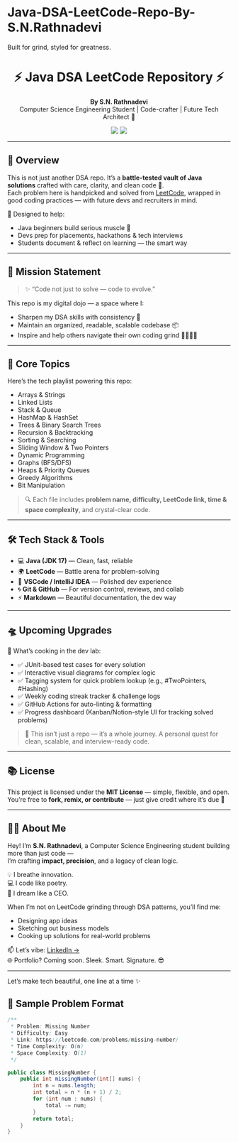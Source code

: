 # Java-DSA-LeetCode-Repo-By-S.N.Rathnadevi
Built for grind, styled for greatness.

<h1 align="center">⚡ Java DSA LeetCode Repository ⚡</h1>

<p align="center">
  <b>By S.N. Rathnadevi</b><br>
  Computer Science Engineering Student | Code-crafter | Future Tech Architect 🚀
</p>

<p align="center">
  <a href="https://leetcode.com/u/SNR66VM/"><img src="https://img.shields.io/badge/LeetCode-Profile-orange?style=for-the-badge&logo=leetcode" /></a>
  <a href="https://www.linkedin.com/in/rathnadevisn/"><img src="https://img.shields.io/badge/LinkedIn-Connect-blue?style=for-the-badge&logo=linkedin" /></a>
</p>

---

## 🚀 Overview

This is not just another DSA repo. It’s a **battle-tested vault of Java solutions** crafted with care, clarity, and clean code 🧼.  
Each problem here is handpicked and solved from [LeetCode](https://leetcode.com/u/SNR66VM/), wrapped in good coding practices — with future devs and recruiters in mind.

📌 Designed to help:
- Java beginners build serious muscle 💪
- Devs prep for placements, hackathons & tech interviews
- Students document & reflect on learning — the smart way

---

## 🎯 Mission Statement

> ✨ “Code not just to solve — code to evolve.”  

This repo is my digital dojo — a space where I:
- Sharpen my DSA skills with consistency 🔁
- Maintain an organized, readable, scalable codebase 📦
- Inspire and help others navigate their own coding grind 👩‍💻👨‍💻

---

## 🧠 Core Topics

Here’s the tech playlist powering this repo:  

- Arrays & Strings  
- Linked Lists  
- Stack & Queue  
- HashMap & HashSet  
- Trees & Binary Search Trees  
- Recursion & Backtracking  
- Sorting & Searching  
- Sliding Window & Two Pointers  
- Dynamic Programming  
- Graphs (BFS/DFS)  
- Heaps & Priority Queues  
- Greedy Algorithms  
- Bit Manipulation  

> 🔍 Each file includes **problem name, difficulty, LeetCode link, time & space complexity**, and crystal-clear code.

---

## 🛠️ Tech Stack & Tools

- 💻 **Java (JDK 17)** — Clean, fast, reliable  
- 🌍 **LeetCode** — Battle arena for problem-solving  
- 🔧 **VSCode / IntelliJ IDEA** — Polished dev experience  
- 🌀 **Git & GitHub** — For version control, reviews, and collab  
- ⚡ **Markdown** — Beautiful documentation, the dev way  

---

## 🛸 Upcoming Upgrades

🧩 What’s cooking in the dev lab:

- ✅ JUnit-based test cases for every solution  
- ✅ Interactive visual diagrams for complex logic  
- ✅ Tagging system for quick problem lookup (e.g., #TwoPointers, #Hashing)  
- ✅ Weekly coding streak tracker & challenge logs  
- ✅ GitHub Actions for auto-linting & formatting  
- ✅ Progress dashboard (Kanban/Notion-style UI for tracking solved problems)  

> 🚧 This isn’t just a repo — it’s a whole journey. A personal quest for clean, scalable, and interview-ready code.

---

## 📚 License

This project is licensed under the **MIT License** — simple, flexible, and open.  
You’re free to **fork, remix, or contribute** — just give credit where it’s due 💜

---

## 👩‍💻 About Me

Hey! I’m **S.N. Rathnadevi**, a Computer Science Engineering student building more than just code —  
I’m crafting **impact, precision**, and a legacy of clean logic.

💡 I breathe innovation.  
💻 I code like poetry.    
🧠 I dream like a CEO.

When I’m not on LeetCode grinding through DSA patterns, you’ll find me:
- Designing app ideas  
- Sketching out business models  
- Cooking up solutions for real-world problems  

📫 Let’s vibe: [LinkedIn →](https://www.linkedin.com/in/rathnadevisn)  
🌐 Portfolio? Coming soon. Sleek. Smart. Signature. 😎

---

Let’s make tech beautiful, one line at a time ✨

## 🧠 Sample Problem Format

```java
/**
 * Problem: Missing Number
 * Difficulty: Easy
 * Link: https://leetcode.com/problems/missing-number/
 * Time Complexity: O(n)
 * Space Complexity: O(1)
 */

public class MissingNumber {
    public int missingNumber(int[] nums) {
        int n = nums.length;
        int total = n * (n + 1) / 2;
        for (int num : nums) {
            total -= num;
        }
        return total;
    }
}






